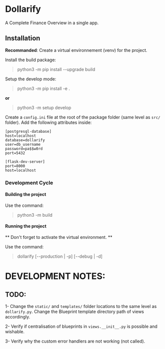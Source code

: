 # Dollarify

A Complete Finance Overview in a single app.

## Installation

**Recommanded**: Create a virtual environnement (venv) for the project.

Install the build package:
> python3 -m pip install --upgrade build

Setup the develop mode:
> python3 -m pip install -e . 
> 
**or**

> python3 -m setup develop

Create a `config.ini` file at the root of the package folder (same level as `src/` folder). Add the following attributes inside:
```
[postgresql-database]
host=localhost
database=dollarify
user=db_username
password=pa$$w0rd
port=5432

[flask-dev-server]
port=8000
host=localhost
```

### Development Cycle

#### Building the project
Use the command:
> python3 -m build


#### Running the project

** Don't forget to activate the virtual environment. **

Use the command:
> dollarify [--production | -p] [--debug | -d]


# DEVELOPMENT NOTES:

## TODO:
1- Change the `static/` and `templates/` folder locations to the same level as `dollarify.py`.
    Change the Blueprint template directory path of views accordingly.

2- Verify if centralisation of blueprints in `views.__init__.py` is possible and wishable.

3- Verify why the custom error handlers are not working (not called).
